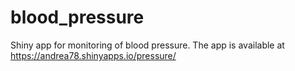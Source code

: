 # blood_pressure
Shiny app for monitoring of blood pressure. 
The app is available at https://andrea78.shinyapps.io/pressure/ 
